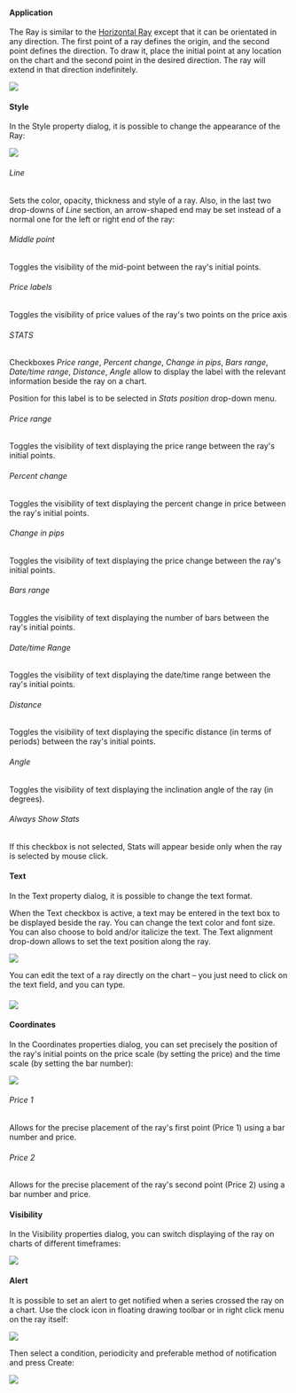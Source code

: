 #### Application

The Ray is similar to the [Horizontal Ray](https://www.tradingview.com/support/solutions/43000518121/) except that it can be orientated in any direction. The first point of a ray defines the origin, and the second point defines the direction. To draw it, place the initial point at any location on the chart and the second point in the desired direction. The ray will extend in that direction indefinitely.

![](https://s3.amazonaws.com/cdn.freshdesk.com/data/helpdesk/attachments/production/43525291238/original/DHsAKY50Zm3aZlJ8gKgkJYhqgWOkSqb5Vg.png?1732449876)

#### Style

In the Style property dialog, it is possible to change the appearance of the Ray: 

![](https://s3.amazonaws.com/cdn.freshdesk.com/data/helpdesk/attachments/production/43531788178/original/0o2NwLAavcF6chMLU0Cr-0oBXM189NDzzw.png?1735379339)

###### Line

Sets the color, opacity, thickness and style of a ray. Also, in the last two drop-downs of _Line_ section, an arrow-shaped end may be set instead of a normal one for the left or right end of the ray:

###### Middle point

Toggles the visibility of the mid-point between the ray's initial points.

###### Price labels

Toggles the visibility of price values of the ray's two points on the price axis

###### STATS

Checkboxes _Price range_, _Percent change_, _Change in pips_, _Bars range_, _Date/time range_, _Distance_, _Angle_ allow to display the label with the relevant information beside the ray on a chart.

Position for this label is to be selected in _Stats position_ drop-down menu.

###### Price range

Toggles the visibility of text displaying the price range between the ray's initial points.

###### Percent change

Toggles the visibility of text displaying the percent change in price between the ray's initial points.

###### Change in pips

Toggles the visibility of text displaying the price change between the ray's initial points.

###### Bars range

Toggles the visibility of text displaying the number of bars between the ray's initial points.

###### Date/time Range

Toggles the visibility of text displaying the date/time range between the ray's initial points.

###### Distance

Toggles the visibility of text displaying the specific distance (in terms of periods) between the ray's initial points.

###### Angle

Toggles the visibility of text displaying the inclination angle of the ray (in degrees).

###### Always Show Stats

If this checkbox is not selected, Stats will appear beside only when the ray is selected by mouse click.

#### Text

In the Text property dialog, it is possible to change the text format.

When the Text checkbox is active, a text may be entered in the text box to be displayed beside the ray. You can change the text color and font size. You can also choose to bold and/or italicize the text. The Text alignment drop-down allows to set the text position along the ray.

![](https://s3.amazonaws.com/cdn.freshdesk.com/data/helpdesk/attachments/production/43525291520/original/5MVwJWXwJIXDTv4R2sUuuPCUID_68StdxA.png?1732450208)

You can edit the text of a ray directly on the chart – you just need to click on the text field, and you can type.

#### 

![](https://s3.amazonaws.com/cdn.freshdesk.com/data/helpdesk/attachments/production/43525291524/original/Xlbwg9BIrz61S_i-AkAPEdj8_ETVknEv_Q.gif?1732450220)

#### Coordinates

In the Coordinates properties dialog, you can set precisely the position of the ray's initial points on the price scale (by setting the price) and the time scale (by setting the bar number):

![](https://s3.amazonaws.com/cdn.freshdesk.com/data/helpdesk/attachments/production/43525291537/original/h_Ozy7Vc1viR3LIVx6wqqn0uXMs70BLJQg.png?1732450240)

###### Price 1

Allows for the precise placement of the ray's first point (Price 1) using a bar number and price.

###### Price 2

Allows for the precise placement of the ray's second point (Price 2) using a bar number and price.

#### Visibility

In the Visibility properties dialog, you can switch displaying of the ray on charts of different timeframes:

![](https://s3.amazonaws.com/cdn.freshdesk.com/data/helpdesk/attachments/production/43525291550/original/PovStayRrsto2BVRb0qlPiDpyQIHzP75Cw.png?1732450258)

#### Alert

It is possible to set an alert to get notified when a series crossed the ray on a chart. Use the clock icon in floating drawing toolbar or in right click menu on the ray itself: 

![](https://s3.amazonaws.com/cdn.freshdesk.com/data/helpdesk/attachments/production/43525291582/original/yvDokqKVr70MHAI0Y29ea0Kbuxp3u7Cmzg.png?1732450275)

Then select a condition, periodicity and preferable method of notification and press Create:

**![](https://s3.amazonaws.com/cdn.freshdesk.com/data/helpdesk/attachments/production/43525291585/original/9OORCDn19ZMDRUomptBJWnVhWxjahdGgDQ.png?1732450283)**